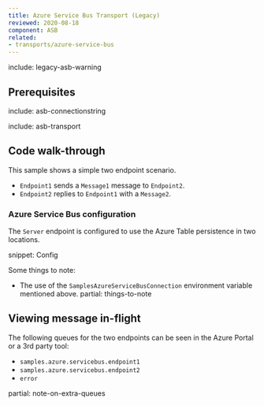 ```yaml
---
title: Azure Service Bus Transport (Legacy)
reviewed: 2020-08-18
component: ASB
related:
- transports/azure-service-bus
---
```


include: legacy-asb-warning


## Prerequisites

include: asb-connectionstring


include: asb-transport


## Code walk-through

This sample shows a simple two endpoint scenario.

 * `Endpoint1` sends a `Message1` message to `Endpoint2`.
 * `Endpoint2` replies to `Endpoint1` with a `Message2`.


### Azure Service Bus configuration

The `Server` endpoint is configured to use the Azure Table persistence in two locations.

snippet: Config

Some things to note:

 * The use of the `SamplesAzureServiceBusConnection` environment variable mentioned above.
partial: things-to-note


## Viewing message in-flight

The following queues for the two endpoints can be seen in the Azure Portal or a 3rd party tool:

 * `samples.azure.servicebus.endpoint1`
 * `samples.azure.servicebus.endpoint2`
 * `error`

partial: note-on-extra-queues
